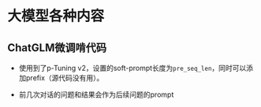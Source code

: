 # 大模型各种内容

## ChatGLM微调啃代码

*   使用到了p-Tuning v2，设置的soft-prompt长度为`pre_seq_len`，同时可以添加prefix（源代码没有用）。

*   前几次对话的问题和结果会作为后续问题的prompt

